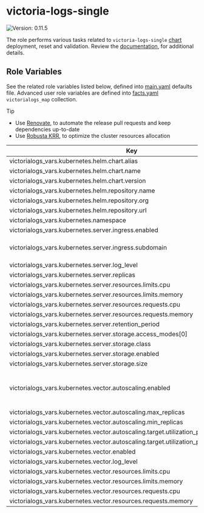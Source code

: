 # victoria-logs-single

![Version: 0.11.5](https://img.shields.io/badge/Version-0.11.5-informational?style=flat-square)

The role performs various tasks related to `victoria-logs-single` [chart](https://github.com/VictoriaMetrics/helm-charts/tree/victoria-logs-single-0.11.5/charts/victoria-logs-single) deployment, reset and validation. Review the [documentation](https://axivo.com/k3s-cluster/wiki/guide/configuration/roles/victorialogs), for additional details.

## Role Variables

See the related role variables listed below, defined into [main.yaml](./defaults/main.yaml) defaults file. Advanced user role variables are defined into [facts.yaml](./tasks/facts.yaml) `victorialogs_map` collection.

> [!TIP]
> - Use [Renovate](https://axivo.com/k3s-cluster/tutorials/handbook/tools/#renovate), to automate the release pull requests and keep dependencies up-to-date
> - Use [Robusta KRR](https://axivo.com/k3s-cluster/tutorials/handbook/tools/#robusta-krr), to optimize the cluster resources allocation

| Key | Type | Default | Description |
|-----|------|---------|-------------|
| victorialogs_vars.kubernetes.helm.chart.alias | string | `"vls"` |  |
| victorialogs_vars.kubernetes.helm.chart.name | string | `"victoria-logs-single"` |  |
| victorialogs_vars.kubernetes.helm.chart.version | string | `"v0.11.10"` |  |
| victorialogs_vars.kubernetes.helm.repository.name | string | `"helm-charts"` |  |
| victorialogs_vars.kubernetes.helm.repository.org | string | `"VictoriaMetrics"` |  |
| victorialogs_vars.kubernetes.helm.repository.url | string | `"https://victoriametrics.github.io"` |  |
| victorialogs_vars.kubernetes.namespace | string | `"kube-system"` |  |
| victorialogs_vars.kubernetes.server.ingress.enabled | bool | `true` |  |
| victorialogs_vars.kubernetes.server.ingress.subdomain | string | `"logs"` | See [documentation](https://axivo.com/k3s-cluster/tutorials/handbook/externaldns/#front-ends), for details |
| victorialogs_vars.kubernetes.server.log_level | string | `"WARN"` |  |
| victorialogs_vars.kubernetes.server.replicas | int | `1` |  |
| victorialogs_vars.kubernetes.server.resources.limits.cpu | string | `nil` |  |
| victorialogs_vars.kubernetes.server.resources.limits.memory | string | `"256Mi"` |  |
| victorialogs_vars.kubernetes.server.resources.requests.cpu | string | `"10m"` |  |
| victorialogs_vars.kubernetes.server.resources.requests.memory | string | `"256Mi"` |  |
| victorialogs_vars.kubernetes.server.retention_period | string | `"7d"` |  |
| victorialogs_vars.kubernetes.server.storage.access_modes[0] | string | `"ReadWriteOnce"` |  |
| victorialogs_vars.kubernetes.server.storage.class | string | `"longhorn"` |  |
| victorialogs_vars.kubernetes.server.storage.enabled | bool | `true` |  |
| victorialogs_vars.kubernetes.server.storage.size | string | `"5Gi"` |  |
| victorialogs_vars.kubernetes.vector.autoscaling.enabled | bool | `true` | If `false`, `replicas` value is set from `min_replicas` value |
| victorialogs_vars.kubernetes.vector.autoscaling.max_replicas | int | `3` |  |
| victorialogs_vars.kubernetes.vector.autoscaling.min_replicas | int | `1` |  |
| victorialogs_vars.kubernetes.vector.autoscaling.target.utilization_percentage.cpu | string | `nil` |  |
| victorialogs_vars.kubernetes.vector.autoscaling.target.utilization_percentage.memory | int | `80` |  |
| victorialogs_vars.kubernetes.vector.enabled | bool | `true` |  |
| victorialogs_vars.kubernetes.vector.log_level | string | `"warn"` |  |
| victorialogs_vars.kubernetes.vector.resources.limits.cpu | string | `nil` |  |
| victorialogs_vars.kubernetes.vector.resources.limits.memory | string | `"128Mi"` |  |
| victorialogs_vars.kubernetes.vector.resources.requests.cpu | string | `"10m"` |  |
| victorialogs_vars.kubernetes.vector.resources.requests.memory | string | `"128Mi"` |  |
